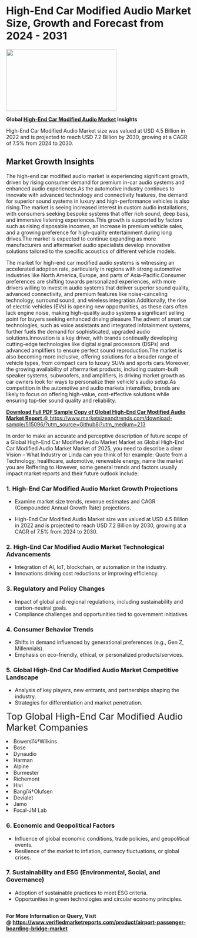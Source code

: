 <H1>High-End Car Modified Audio Market Size, Growth and Forecast from 2024 - 2031</H1><img class="aligncenter size-medium wp-image-584254" src="https://thirdeyenews.in/wp-content/uploads/2024/09/Global-Market-Research-300x168.jpeg" alt="" width="300" height="168" /><p><strong>Global&nbsp;<a href="https://www.marketsizeandtrends.com/download-sample/515096/?utm_source=Github8j?utm_medium=213">High-End Car Modified Audio Market</a> Insights</strong></p><p>High-End Car Modified Audio Market size was valued at USD 4.5 Billion in 2022 and is projected to reach USD 7.2 Billion by 2030, growing at a CAGR of 7.5% from 2024 to 2030.</p><p><h2>Market Growth Insights</h2> <p>The high-end car modified audio market is experiencing significant growth, driven by rising consumer demand for premium in-car audio systems and enhanced audio experiences.As the automotive industry continues to innovate with advanced technology and connectivity features, the demand for superior sound systems in luxury and high-performance vehicles is also rising.The market is seeing increased interest in custom audio installations, with consumers seeking bespoke systems that offer rich sound, deep bass, and immersive listening experiences.This growth is supported by factors such as rising disposable incomes, an increase in premium vehicle sales, and a growing preference for high-quality entertainment during long drives.The market is expected to continue expanding as more manufacturers and aftermarket audio specialists develop innovative solutions tailored to the specific acoustics of different vehicle models.</p> <p><a href="#"></a></p> <p>The market for high-end car modified audio systems is witnessing an accelerated adoption rate, particularly in regions with strong automotive industries like North America, Europe, and parts of Asia-Pacific.Consumer preferences are shifting towards personalized experiences, with more drivers willing to invest in audio systems that deliver superior sound quality, advanced connectivity, and premium features like noise-canceling technology, surround sound, and wireless integration.Additionally, the rise of electric vehicles (EVs) is opening new opportunities, as these cars often lack engine noise, making high-quality audio systems a significant selling point for buyers seeking enhanced driving pleasure.The advent of smart car technologies, such as voice assistants and integrated infotainment systems, further fuels the demand for sophisticated, upgraded audio solutions.Innovation is a key driver, with brands continually developing cutting-edge technologies like digital signal processors (DSPs) and advanced amplifiers to ensure perfect sound reproduction.The market is also becoming more inclusive, offering solutions for a broader range of vehicle types, from compact cars to luxury SUVs and sports cars.Moreover, the growing availability of aftermarket products, including custom-built speaker systems, subwoofers, and amplifiers, is driving market growth as car owners look for ways to personalize their vehicle's audio setup.As competition in the automotive and audio markets intensifies, brands are likely to focus on offering high-value, cost-effective solutions while ensuring top-tier sound quality and reliability.<p><a href="#"></p><p><span class=""><strong>Download Full PDF Sample Copy of Global High-End Car Modified Audio Market Report</strong> @ <a href="https://www.marketsizeandtrends.com/download-sample/515096/?utm_source=Github8j?utm_medium=213" target="_blank">https://www.marketsizeandtrends.com/download-sample/515096/?utm_source=Github8j?utm_medium=213</a></span></p><p>In order to make an accurate and perceptive description of future scope of a Global&nbsp;High-End Car Modified Audio Market Market as Global&nbsp;High-End Car Modified Audio Market Market of 2025, you need to describe a clear Vision &ndash; What Industry or Linda can you think of for example: Quote from a Technology, healthcare, automotive, renewable energy, name the market you are Reffering to.However, some general trends and factors usually impact market reports and their future outlook include:</p><h3>1.&nbsp;<strong>High-End Car Modified Audio Market Growth Projections</strong></h3><ul><li>Examine market size trends, revenue estimates and CAGR (Compounded Annual Growth Rate) projections.</li><li><p>High-End Car Modified Audio Market size was valued at USD 4.5 Billion in 2022 and is projected to reach USD 7.2 Billion by 2030, growing at a CAGR of 7.5% from 2024 to 2030.</p></li></ul><h3>2.&nbsp;<strong>High-End Car Modified Audio Market Technological Advancements</strong></h3><ul><li>Integration of AI, IoT, blockchain, or automation in the industry.</li><li>Innovations driving cost reductions or improving efficiency.</li></ul><h3>3.&nbsp;<strong>Regulatory and Policy Changes</strong></h3><ul><li>Impact of global and regional regulations, including sustainability and carbon-neutral goals.</li><li>Compliance challenges and opportunities tied to government initiatives.</li></ul><h3>4.&nbsp;<strong>Consumer Behavior Trends</strong></h3><ul><li>Shifts in demand influenced by generational preferences (e.g., Gen Z, Millennials).</li><li>Emphasis on eco-friendly, ethical, or personalized products/services.</li></ul><h3>5.&nbsp;<strong>Global High-End Car Modified Audio Market Competitive Landscape</strong></h3><ul><li>Analysis of key players, new entrants, and partnerships shaping the industry.</li><li>Strategies for differentiation and market penetration.</li></ul><p data-pm-slice="1 1 []"><span style="color: inherit; font-family: inherit; font-size: 25px;">Top Global High-End Car Modified Audio Market Companies</span></p><div class="" data-test-id=""><p><li>Bowersï¼†Wilkins</li><li> Bose</li><li> Dynaudio</li><li> Harman</li><li> Alpine</li><li> Burmester</li><li> Richemont</li><li> Hivi</li><li> Bangï¼†Olufsen</li><li> Devialet</li><li> Jamo</li><li> Focal-JM Lab</li></p></div><h3>6.&nbsp;<strong>Economic and Geopolitical Factors</strong></h3><ul><li>Influence of global economic conditions, trade policies, and geopolitical events.</li><li>Resilience of the market to inflation, currency fluctuations, or global crises.</li></ul><h3>7.&nbsp;<strong>Sustainability and ESG (Environmental, Social, and Governance)</strong></h3><ul><li>Adoption of sustainable practices to meet ESG criteria.</li><li>Opportunities in green technologies and circular economy principles.</li></ul><h2><strong style="font-size: 14px;">For More Information or Query, Visit @&nbsp;</strong><a style="background-color: #ffffff; font-size: 14px;" href="https://www.marketsizeandtrends.com/report/high-end-car-modified-audio-market/" target="_blank">https://www.verifiedmarketreports.com/product/airport-passenger-boarding-bridge-market</a></h2>